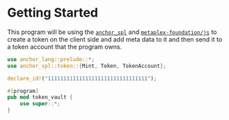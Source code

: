 # Getting Started

This program will be using the [`anchor_spl`](https://docs.rs/anchor-spl/latest/anchor_spl/index.html) and [`metaplex-foundation/js`](https://github.com/metaplex-foundation/js) to create a token on the client side and add meta data to it and then send it to a token account that the program owns.

```rust
use anchor_lang::prelude::*;
use anchor_spl::token::{Mint, Token, TokenAccount};

declare_id!("11111111111111111111111111111111");

#[program]
pub mod token_vault {
    use super::*;
}
```
